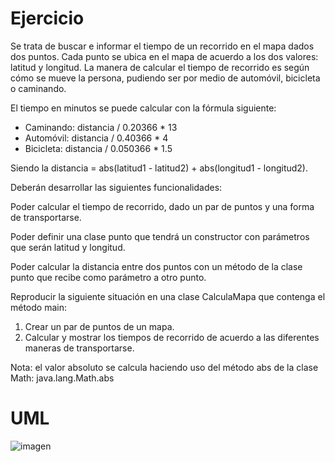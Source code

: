 # Ejercicio

Se trata de buscar e informar el tiempo de un recorrido en el mapa dados dos puntos.
Cada punto se ubica en el mapa de acuerdo a los dos valores: latitud y longitud. La manera
de calcular el tiempo de recorrido es según cómo se mueve la persona, pudiendo ser por
medio de automóvil, bicicleta o caminando.

El tiempo en minutos se puede calcular con la fórmula siguiente:

* Caminando: distancia / 0.20366 * 13
* Automóvil: distancia / 0.40366 * 4
* Bicicleta: distancia / 0.050366 * 1.5

Siendo la distancia = abs(latitud1 - latitud2) + abs(longitud1 - longitud2).

Deberán desarrollar las siguientes funcionalidades:

Poder calcular el tiempo de recorrido, dado un par de puntos y una forma de
transportarse.

Poder definir una clase punto que tendrá un constructor con parámetros que
serán latitud y longitud.

Poder calcular la distancia entre dos puntos con un método de la clase punto que
recibe como parámetro a otro punto.

Reproducir la siguiente situación en una clase CalculaMapa que contenga el método main:

1. Crear un par de puntos de un mapa.
2. Calcular y mostrar los tiempos de recorrido de acuerdo a las diferentes maneras de
transportarse.

Nota: el valor absoluto se calcula haciendo uso del método abs de la clase Math:
java.lang.Math.abs

# UML

![imagen](https://user-images.githubusercontent.com/75101605/127239707-5d1caaac-c24a-4d6a-81b0-c3b041c35ff9.png)
